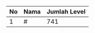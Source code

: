 | No | Nama            | Jumlah Level |
|----|-----------------|--------------|
| 1  | #    |    741        |
